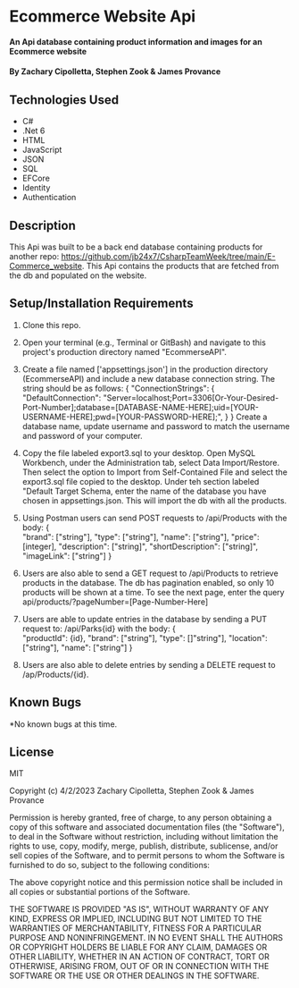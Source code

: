 # Ecommerce Website Api

#### An Api database containing product information and images for an Ecommerce website

#### By Zachary Cipolletta, Stephen Zook & James Provance

## Technologies Used

* C#
* .Net 6
* HTML
* JavaScript
* JSON
* SQL
* EFCore
* Identity
* Authentication

## Description
  This Api was built to be a back end database containing products for another repo: https://github.com/jb24x7/CsharpTeamWeek/tree/main/E-Commerce_website.  This Api contains the products that are fetched from the db and populated on the website.


## Setup/Installation Requirements

1. Clone this repo.
2. Open your terminal (e.g., Terminal or GitBash) and navigate to this project's production directory named "EcommerseAPI".
3. Create a file named ['appsettings.json'] in the production directory (EcommerseAPI) and include a new database connection string. The string should be as follows:
{
  "ConnectionStrings": {
    "DefaultConnection": "Server=localhost;Port=3306[Or-Your-Desired-Port-Number];database=[DATABASE-NAME-HERE];uid=[YOUR-USERNAME-HERE];pwd=[YOUR-PASSWORD-HERE];",
  }
}
Create a database name, update username and password to match the username and password of your computer.
4. Copy the file labeled export3.sql to your desktop. Open MySQL Workbench, under the Administration tab, select Data Import/Restore. Then select the option to Import from Self-Contained File and select the export3.sql file copied to the desktop. Under teh section labeled "Default Target Schema, enter the name of the database you have chosen in appsettings.json.  This will import the db with all the products.  

5. Using Postman users can send POST requests to /api/Products with the body:
  {  
    "brand": ["string"],
    "type": ["string"],
    "name": ["string"],
    "price": [integer],
    "description": ["string]",
    "shortDescription": ["string]",
    "imageLink": ["string"]
  }
8. Users are also able to send a GET request to /api/Products to retrieve products in the database. The db has pagination enabled, so only 10 products will be shown at a time.  To see the next page, enter the query api/products/?pageNumber=[Page-Number-Here]
10. Users are able to update entries in the database by sending a PUT request to: /api/Parks{id} with the body:
  {  
    "productId": {id},
    "brand": ["string"],
    "type": []"string"],
    "location": ["string"],
    "name": ["string"]
  }
11. Users are also able to delete entries by sending a DELETE request to /ap/Products/{id}.

## Known Bugs
*No known bugs at this time.

## License
MIT

Copyright (c) 4/2/2023 Zachary Cipolletta, Stephen Zook & James Provance

Permission is hereby granted, free of charge, to any person obtaining a copy
of this software and associated documentation files (the "Software"), to deal
in the Software without restriction, including without limitation the rights
to use, copy, modify, merge, publish, distribute, sublicense, and/or sell
copies of the Software, and to permit persons to whom the Software is
furnished to do so, subject to the following conditions:

The above copyright notice and this permission notice shall be included in all
copies or substantial portions of the Software.

THE SOFTWARE IS PROVIDED "AS IS", WITHOUT WARRANTY OF ANY KIND, EXPRESS OR
IMPLIED, INCLUDING BUT NOT LIMITED TO THE WARRANTIES OF MERCHANTABILITY,
FITNESS FOR A PARTICULAR PURPOSE AND NONINFRINGEMENT. IN NO EVENT SHALL THE
AUTHORS OR COPYRIGHT HOLDERS BE LIABLE FOR ANY CLAIM, DAMAGES OR OTHER
LIABILITY, WHETHER IN AN ACTION OF CONTRACT, TORT OR OTHERWISE, ARISING FROM,
OUT OF OR IN CONNECTION WITH THE SOFTWARE OR THE USE OR OTHER DEALINGS IN THE
SOFTWARE.